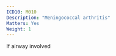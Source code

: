 ```yaml
---
ICD10: M010
Description: "Meningococcal arthritis"
Matters: Yes
Weight: 1
---
```

If airway involved
